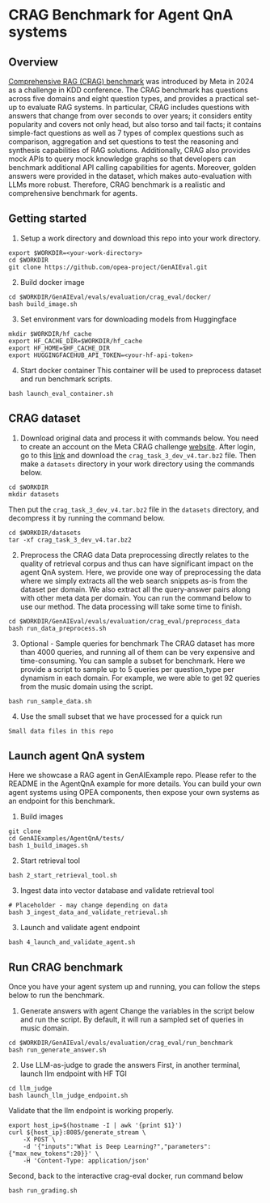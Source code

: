 # CRAG Benchmark for Agent QnA systems
## Overview
[Comprehensive RAG (CRAG) benchmark](https://www.aicrowd.com/challenges/meta-comprehensive-rag-benchmark-kdd-cup-2024) was introduced by Meta in 2024 as a challenge in KDD conference. The CRAG benchmark has questions across five domains and eight question types, and provides a practical set-up to evaluate RAG systems. In particular, CRAG includes questions with answers that change from over seconds to over years; it considers entity popularity and covers not only head, but also torso and tail facts; it contains simple-fact questions as well as 7 types of complex questions such as comparison, aggregation and set questions to test the reasoning and synthesis capabilities of RAG solutions. Additionally, CRAG also provides mock APIs to query mock knowledge graphs so that developers can benchmark additional API calling capabilities for agents. Moreover, golden answers were provided in the dataset, which makes auto-evaluation with LLMs more robust. Therefore, CRAG benchmark is a realistic and comprehensive benchmark for agents.

## Getting started
1. Setup a work directory and download this repo into your work directory.
```
export $WORKDIR=<your-work-directory>
cd $WORKDIR
git clone https://github.com/opea-project/GenAIEval.git
```
2. Build docker image
```
cd $WORKDIR/GenAIEval/evals/evaluation/crag_eval/docker/
bash build_image.sh
```
3. Set environment vars for downloading models from Huggingface
```
mkdir $WORKDIR/hf_cache 
export HF_CACHE_DIR=$WORKDIR/hf_cache
export HF_HOME=$HF_CACHE_DIR
export HUGGINGFACEHUB_API_TOKEN=<your-hf-api-token>
```
4. Start docker container
This container will be used to preprocess dataset and run benchmark scripts.
```
bash launch_eval_container.sh
```

## CRAG dataset
1. Download original data and process it with commands below.
You need to create an account on the Meta CRAG challenge [website](https://www.aicrowd.com/challenges/meta-comprehensive-rag-benchmark-kdd-cup-2024). After login, go to this [link](https://www.aicrowd.com/challenges/meta-comprehensive-rag-benchmark-kdd-cup-2024/problems/meta-kdd-cup-24-crag-end-to-end-retrieval-augmented-generation/dataset_files) and download the `crag_task_3_dev_v4.tar.bz2` file. Then make a `datasets` directory in your work directory using the commands below.
```
cd $WORKDIR
mkdir datasets
```
Then put the `crag_task_3_dev_v4.tar.bz2` file in the `datasets` directory, and decompress it by running the command below.
```
cd $WORKDIR/datasets
tar -xf crag_task_3_dev_v4.tar.bz2
```
2. Preprocess the CRAG data
Data preprocessing directly relates to the quality of retrieval corpus and thus can have significant impact on the agent QnA system. Here, we provide one way of preprocessing the data where we simply extracts all the web search snippets as-is from the dataset per domain. We also extract all the query-answer pairs along with other meta data per domain. You can run the command below to use our method. The data processing will take some time to finish.
```
cd $WORKDIR/GenAIEval/evals/evaluation/crag_eval/preprocess_data
bash run_data_preprocess.sh
```
3. Optional - Sample queries for benchmark
The CRAG dataset has more than 4000 queries, and running all of them can be very expensive and time-consuming. You can sample a subset for benchmark. Here we provide a script to sample up to 5 queries per question_type per dynamism in each domain. For example, we were able to get 92 queries from the music domain using the script.
```
bash run_sample_data.sh
```
4. Use the small subset that we have processed for a quick run
```
Small data files in this repo
```
## Launch agent QnA system
Here we showcase a RAG agent in GenAIExample repo. Please refer to the README in the AgentQnA example for more details. You can build your own agent systems using OPEA components, then expose your own systems as an endpoint for this benchmark.
1. Build images
```
git clone
cd GenAIExamples/AgentQnA/tests/
bash 1_build_images.sh
```
2. Start retrieval tool
```
bash 2_start_retrieval_tool.sh
```
3. Ingest data into vector database and validate retrieval tool
```
# Placeholder - may change depending on data
bash 3_ingest_data_and_validate_retrieval.sh
```
3. Launch and validate agent endpoint
```
bash 4_launch_and_validate_agent.sh
```

## Run CRAG benchmark
Once you have your agent system up and running, you can follow the steps below to run the benchmark.
1. Generate answers with agent
Change the variables in the script below and run the script. By default, it will run a sampled set of queries in music domain.
```
cd $WORKDIR/GenAIEval/evals/evaluation/crag_eval/run_benchmark
bash run_generate_answer.sh
```
2. Use LLM-as-judge to grade the answers
First, in another terminal, launch llm endpoint with HF TGI
```
cd llm_judge
bash launch_llm_judge_endpoint.sh
```
Validate that the llm endpoint is working properly.
```
export host_ip=$(hostname -I | awk '{print $1}')
curl ${host_ip}:8085/generate_stream \
    -X POST \
    -d '{"inputs":"What is Deep Learning?","parameters":{"max_new_tokens":20}}' \
    -H 'Content-Type: application/json'
```
Second, back to the interactive crag-eval docker, run command below
```
bash run_grading.sh
```

